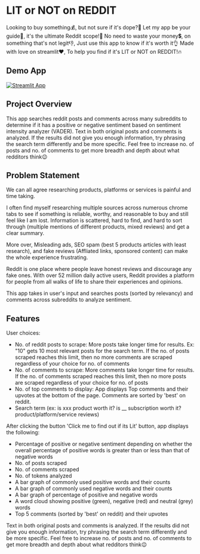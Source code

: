 # LIT or NOT on REDDIT

Looking to buy something💰,
but not sure if it's dope?👀
Let my app be your guide💪,
it's the ultimate Reddit scope!🔎
No need to waste your money💲,
on something that's not legit👎,
Just use this app
to know if it's worth it👌
Made with love on streamlit❤,
To help you find if it's LIT or NOT on REDDIT!🔥

## Demo App

[![Streamlit App](<https://static.streamlit.io/badges/streamlit_badge_black_white.svg>)](<https://anudeepvanjavakam1-lit-or-not-on-reddit-app-s0xbqr.streamlit.app/>)

## Project Overview

This app searches reddit posts and comments across many subreddits to determine if it has a positive or negative sentiment based on sentiment intensity analyzer (VADER).
Text in both original posts and comments is analyzed. If the results did not give you enough information, try phrasing the search term differently and be more specific.
Feel free to increase no. of posts and no. of comments to get more breadth and depth about what redditors think😉

## Problem Statement

We can all agree researching products, platforms or services is painful and time taking.

I often find myself researching multiple sources across numerous chrome tabs to see if something is reliable, worthy, and reasonable to buy and still feel like I am lost. Information is scattered, hard to find, and hard to sort through (multiple mentions of different products, mixed reviews) and get a clear summary.

More over, Misleading ads, SEO spam (best 5 products articles with least research), and fake reviews (Affliated links, sponsored content) can make the whole experience frustrating.

Reddit is one place where people leave honest reviews and discourage any fake ones.
With over 52 million daily active users, Reddit provides a platform for people from all walks of life to share their experiences and opinions.

This app takes in user's input and searches posts (sorted by relevancy) and comments across subreddits to analyze sentiment. 
## Features

User choices:
- No. of reddit posts to scrape: More posts take longer time for results. Ex: "10" gets 10 most relevant posts for the  search term. If the no. of posts scraped reaches this limit, then no more comments are scraped regardless of your choice for no. of comments
- No. of comments to scrape: More comments take longer time for results. If the no. of comments scraped reaches this limit, then no more posts are scraped regardless of your choice for no. of posts
- No. of top comments to display: App displays Top comments and their upvotes at the bottom of the page. Comments are sorted by 'best' on reddit.
- Search term (ex: is xxx product worth it? is __ subscription worth it? product/platform/service reviews)

After clicking the button 'Click me to find out if its Lit' button, app displays the following:
- Percentage of positive or negative sentiment depending on whether the overall percentage of positive words is greater than or less than that of negative words
- No. of posts scraped
- No. of comments scraped
- No. of tokens analyzed
- A bar graph of commonly used positive words and their counts
- A bar graph of commonly used negative words and their counts
- A bar graph of percentage of positive and negative words
- A word cloud showing positive (green), negative (red) and neutral (grey) words
- Top 5 comments (sorted by 'best' on reddit) and their upvotes

Text in both original posts and comments is analyzed. If the results did not give you enough information, try phrasing the search term differently and be more specific. Feel free to increase no. of posts and no. of comments to get more breadth and depth about what redditors think😉
